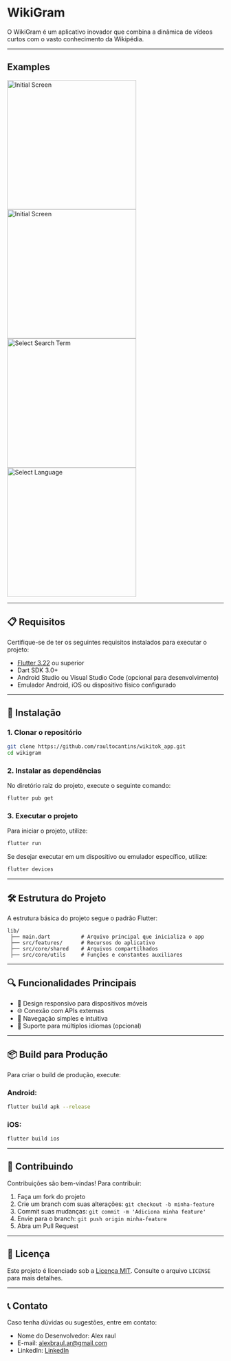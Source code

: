 # WikiGram

O WikiGram é um aplicativo inovador que combina a dinâmica de vídeos curtos com o vasto conhecimento da Wikipédia. 

---

## Examples

<img src="examples/images/1.jpg" alt="Initial Screen" width="300">
<img src="examples/images/2.jpg" alt="Initial Screen" width="300">
<img src="examples/images/3.jpg" alt="Select Search Term" width="300">
<img src="examples/images/4.jpg" alt="Select Language" width="300">

---

## 📋 **Requisitos**

Certifique-se de ter os seguintes requisitos instalados para executar o projeto:

- [Flutter 3.22](https://docs.flutter.dev/get-started/install) ou superior
- Dart SDK 3.0+
- Android Studio ou Visual Studio Code (opcional para desenvolvimento)
- Emulador Android, iOS ou dispositivo físico configurado

---

## 🚀 **Instalação**

### 1. Clonar o repositório
```bash
git clone https://github.com/raultocantins/wikitok_app.git
cd wikigram
```

### 2. Instalar as dependências
No diretório raiz do projeto, execute o seguinte comando:
```bash
flutter pub get
```

### 3. Executar o projeto
Para iniciar o projeto, utilize:
```bash
flutter run
```

Se desejar executar em um dispositivo ou emulador específico, utilize:
```bash
flutter devices
```

---

## 🛠 **Estrutura do Projeto**

A estrutura básica do projeto segue o padrão Flutter:

```
lib/
 ├── main.dart          # Arquivo principal que inicializa o app
 ├── src/features/      # Recursos do aplicativo
 ├── src/core/shared    # Arquivos compartilhados
 ├── src/core/utils     # Funções e constantes auxiliares

```
---

## 🔍 **Funcionalidades Principais**

- 📱 Design responsivo para dispositivos móveis
- 🌐 Conexão com APIs externas
- 🧱 Navegação simples e intuitiva
- 💬 Suporte para múltiplos idiomas (opcional)

---

## 📦 **Build para Produção**

Para criar o build de produção, execute:

### Android:
```bash
flutter build apk --release
```

### iOS:
```bash
flutter build ios
```

---

## 🤝 **Contribuindo**

Contribuições são bem-vindas! Para contribuir:

1. Faça um fork do projeto
2. Crie um branch com suas alterações: `git checkout -b minha-feature`
3. Commit suas mudanças: `git commit -m 'Adiciona minha feature'`
4. Envie para o branch: `git push origin minha-feature`
5. Abra um Pull Request

---

## 📄 **Licença**

Este projeto é licenciado sob a [Licença MIT](LICENSE). Consulte o arquivo `LICENSE` para mais detalhes.

---

## 📞 **Contato**

Caso tenha dúvidas ou sugestões, entre em contato:

- Nome do Desenvolvedor: Alex raul
- E-mail: alexbraul.ar@gmail.com
- LinkedIn: [LinkedIn](https://www.linkedin.com/in/alex-raul-39bb53166/)


